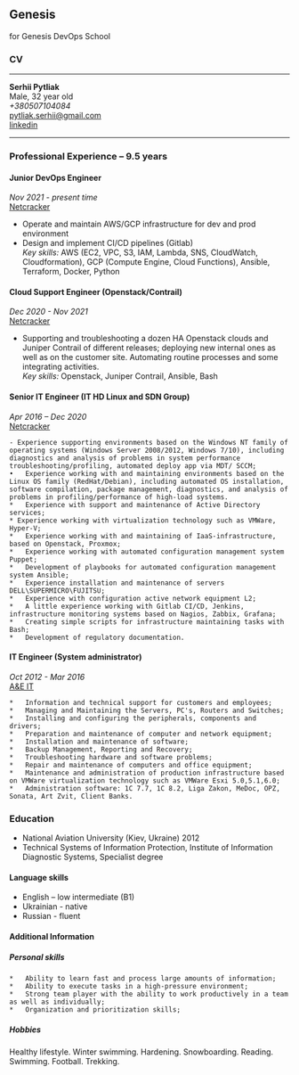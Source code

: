 ## Genesis
for Genesis DevOps School 

### CV
____________
**Serhii Pytliak**  
Male, 32 year old  
*+380507104084*  
pytliak.serhii@gmail.com  
[linkedin](https://www.linkedin.com/in/pytliakserhii/)  
____________
 ### Professional Experience – 9.5 years 
 #### Junior DevOps Engineer
  *Nov 2021  - present time*  
  [Netcracker](https://www.netcracker.com/)  

* Operate and maintain AWS/GCP infrastructure for dev and prod environment  
* Design and implement CI/CD pipelines (Gitlab)  
*Key skills:*  AWS (EC2, VPC, S3, IAM, Lambda, SNS, CloudWatch, Cloudformation), GCP (Compute Engine, Cloud Functions), Ansible, Terraform, Docker, Python  

 #### Cloud Support Engineer (Openstack/Contrail)
  *Dec 2020  - Nov 2021*  
  [Netcracker](https://www.netcracker.com/)  

* Supporting and troubleshooting a dozen HA Openstack clouds and Juniper Contrail of different releases; deploying new internal ones as well as on the customer site. Automating routine processes and some integrating activities.  
*Key skills:* Openstack, Juniper Contrail, Ansible, Bash  

 #### Senior IT Engineer (IT HD Linux and SDN Group)
  *Apr 2016 – Dec 2020*  
  [Netcracker](https://www.netcracker.com/)  

```
- Experience supporting environments based on the Windows NT family of operating systems (Windows Server 2008/2012, Windows 7/10), including diagnostics and analysis of problems in system performance troubleshooting/profiling, automated deploy app via MDT/ SCCM;
•	Experience working with and maintaining environments based on the Linux OS family (RedHat/Debian), including automated OS installation, software compilation, package management, diagnostics, and analysis of problems in profiling/performance of high-load systems.
*	Experience with support and maintenance of Active Directory services;
* Experience working with virtualization technology such as VMWare, Hyper-V;
*	Experience working with and maintaining of IaaS-infrastructure, based on Openstack, Proxmox;
*	Experience working with automated configuration management system Puppet;
*	Development of playbooks for automated configuration management system Ansible;
*	Experience installation and maintenance of servers DELL\SUPERMICRO\FUJITSU;
*	Experience with configuration active network equipment L2;
*	A little experience working with Gitlab CI/CD, Jenkins, infrastructure monitoring systems based on Nagios, Zabbix, Grafana;
*	Creating simple scripts for infrastructure maintaining tasks with Bash;
*	Development of regulatory documentation.
```

 #### IT Engineer (System administrator)
  *Oct 2012 - Mar 2016*  
  [A&E IT](http://www.ae.ua)  

```
*	Information and technical support for customers and employees;
*	Managing and Maintaining the Servers, PC's, Routers and Switches;
*	Installing and configuring the peripherals, components and drivers;
*	Preparation and maintenance of computer and network equipment;
*	Installation and maintenance of software;
*	Backup Management, Reporting and Recovery;
*	Troubleshooting hardware and software problems;
*	Repair and maintenance of computers and office equipment;
*	Maintenance and administration of production infrastructure based on VMWare virtualization technology such as VMWare Esxi 5.0,5.1,6.0;
*	Administration software: 1С 7.7, 1С 8.2, Liga Zakon, MeDoc, OPZ, Sonata, Art Zvit, Client Banks.
```

 ###  Education  
* National Aviation University (Kiev, Ukraine)
2012 
* Technical Systems of Information Protection, Institute of Information Diagnostic Systems, Specialist degree

 ####  Language skills
* English – low intermediate (B1)
* Ukrainian - native
* Russian - fluent 

 ####  Additional Information
 ##### Personal skills
```
*	Ability to learn fast and process large amounts of information;
*	Ability to execute tasks in a high-pressure environment; 
*	Strong team player with the ability to work productively in a team as well as individually; 
*	Organization and prioritization skills; 
```
##### Hobbies
Healthy lifestyle. Winter swimming. Hardening. Snowboarding. Reading. Swimming. Football. Trekking.
